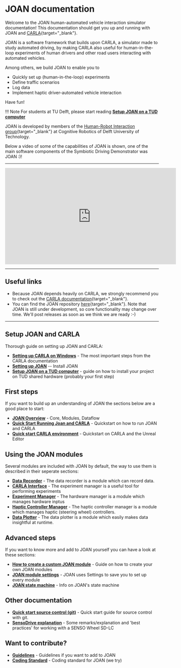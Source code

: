 # JOAN documentation

Welcome to the JOAN human-automated vehicle interaction simulator documentation! This documentation should get you up and running with JOAN and [CARLA](http://carla.org){target="_blank"}.

JOAN is a software framework that builds upon CARLA, a simulator made to study automated driving, by making CARLA also useful for human-in-the-loop experiments of human drivers and other road users interacting with automated vehicles. 

Among others, we build JOAN to enable you to 

- Quickly set up (human-in-the-loop) experiments 
- Define traffic scenarios
- Log data
- Implement haptic driver-automated vehicle interaction

Have fun!

!!! Note
    For students at TU Delft, please start reading __[Setup JOAN on a TUD computer](setup-on-tud-shared-hardware.md)__

JOAN is developed by members of the [Human-Robot Interaction group](https://delfthapticslab.nl){target="_blank"} at Cognitive Robotics of Delft University of Technology.

Below a video of some of the capabilities of JOAN is shown, one of the main software components of the Symbiotic Driving Demonstrator was JOAN :)!

---

<iframe width="560" height="315" src="https://www.youtube.com/embed/xcGXE7rI61s" frameborder="0" allow="accelerometer; autoplay; encrypted-media; gyroscope; picture-in-picture" allowfullscreen></iframe>

--- 

## Useful links

- Because JOAN depends heavily on CARLA, we strongly recommend you to check out the [CARLA documentation](https://carla.readthedocs.io/en/latest/){target="_blank"}. 
- You can find the JOAN repository [here][repolink]{target="_blank"}. Note that JOAN is still under development, so core functionality may change over time. We'll post releases as soon as we think we are ready :-)

[repolink]: https://gitlab.tudelft.nl/tud-cor-hri/joan-framework/joan

--- 

## Setup JOAN and CARLA
Thorough guide on setting up JOAN and CARLA:

* __[Setting up CARLA on Windows](setup-carla-windows.md)__ - The most important steps from the CARLA documentation
* __[Setting up JOAN](setup-joan.md)__ -- Install JOAN
* __[Setup JOAN on a TUD computer](setup-on-tud-shared-hardware.md)__ - guide on how to install your project on TUD shared hardware (probably your first step)

## First steps
If you want to build up an understanding of JOAN the sections below are a good place to start:

* __[JOAN Overview](firststeps-joan-overview.md)__ - Core, Modules, Dataflow
* __[Quick Start Running Joan and CARLA](firststeps-joan-run.md)__ - Quickstart on how to run JOAN and CARLA
* __[Quick start CARLA environment](firststeps-carle-ue4.md)__ - Quickstart on CARLA and the Unreal Editor

## Using the JOAN modules
Several modules are included with JOAN by default, the way to use them is described in their seperate sections:

* __[Data Recorder](modules-datarecorder.md)__ - The data recorder is a module which can record data.
* __[CARLA Interface](modules-carlainterface.md)__ - The experiment manager is a useful tool for performing experiments
* __[Experiment Manager](modules-hardwaremanager.md)__ - The hardware manager is a module which manages hardware inptus
* __[Haptic Controller Manager](modules-hapticcontrollermanager.md)__ - The haptic controller manager is a module which manages haptic (steering wheel) controllers.
* __[Data Plotter](modules-dataplotter.md)__ - The data plotter is a module which easily makes data insightful at runtime.

## Advanced steps
If you want to know more and add to JOAN yourself you can have a look at these sections:

* __[How to create a custom JOAN module](advancedsteps-add-custom-module.md)__ - Guide on how to create your own JOAN modules
* __[JOAN module settings](advancedsteps-settings.md)__ - JOAN uses Settings to save you to set up every module
* __[JOAN state machine](advancedsteps-state-machine.md)__ - Info on JOAN's state machine


## Other documentation
* __[Quick start source control (git)](other-git.md)__ - Quick start guide for source control with git.
* __[SensoDrive explanation](other-sensodrive.md)__ - Some remarks/explanation and 'best practices' for working with a SENSO Wheel SD-LC

## Want to contribute?
* __[Guidelines](contributing-guidelines.md)__ - Guidelines if you want to add to JOAN
* __[Coding Standard](contributing-coding-standard.md)__ - Coding standard for JOAN (we try)
